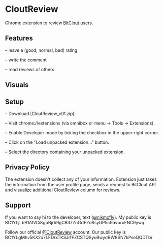 # CloutReview

Chrome extension to review [BitClout](https://bitclout.com) users.

## Features

– leave a (good, normal, bad) rating

– write the comment

– read reviews of others

## Visuals



## Setup

– Download [CloutReview_v01.zip].

– Visit chrome://extensions (via omnibox or menu -> Tools -> Extensions).

– Enable Developer mode by ticking the checkbox in the upper-right corner.

– Click on the "Load unpacked extension..." button.

– Select the directory containing your unpacked extension.

## Privacy Policy

The extension doesn't collect any of your information. Extension just takes the information from the user profile page, sends a request to BitClout API and visualize additional CloutReview column for reviews.

## Support

If you want to say hi to the developer, text ([@nikmcfly](https://bitclout.com/u/nikmcfly)). My public key is BC1YLjLbB1AtVCi8gpBjr59gCB37ZnGdFZoRsyUP5c9avbrxENC9ywq

Follow our official [@CloutReview](https://bitclout.com/u/cloutreview) account. Our public key is BC1YLgMhv5KX2o7LFDrxTKSJrfFZCSTQSyuBwydBW8SN7kPseQQDTbr

